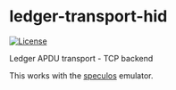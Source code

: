 # ledger-transport-hid

[![License](https://img.shields.io/badge/License-Apache%202.0-blue.svg)](https://opensource.org/licenses/Apache-2.0)

Ledger APDU transport - TCP backend

This works with the [speculos](https://github.com/LedgerHQ/speculos) emulator.
